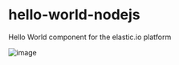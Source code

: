# hello-world-nodejs
Hello World component for the elastic.io platform

![image](https://cloud.githubusercontent.com/assets/56208/13527096/fa98aa32-e20c-11e5-9518-7df9cbcd6424.png)

